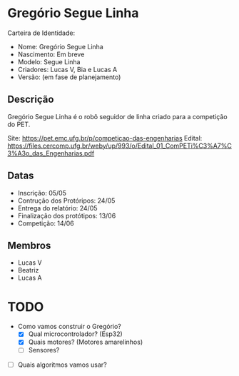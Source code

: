 # Gregório Segue Linha

Carteira de Identidade:
- Nome: Gregório Segue Linha
- Nascimento: Em breve
- Modelo: Segue Linha
- Criadores: Lucas V, Bia e Lucas A
- Versão: (em fase de planejamento)


## Descrição

Gregório Segue Linha é o robô seguidor de linha criado para a competição do PET.

Site: https://pet.emc.ufg.br/p/competicao-das-engenharias
Edital: https://files.cercomp.ufg.br/weby/up/993/o/Edital_01_ComPETi%C3%A7%C3%A3o_das_Engenharias.pdf


## Datas

- Inscrição: 05/05
- Contrução dos Protóripos: 24/05
- Entrega do relatório: 24/05
- Finalização dos protótipos: 13/06
- Competição: 14/06


## Membros

- Lucas V
- Beatriz
- Lucas A


# TODO

- Como vamos construir o Gregório?
  - [x] Qual microcontrolador? (Esp32)
  - [x] Quais motores? (Motores amarelinhos)
  - [ ] Sensores?
- [ ] Quais algoritmos vamos usar?

